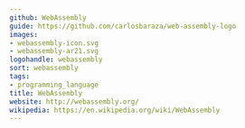 ```yaml
---
github: WebAssembly
guide: https://github.com/carlosbaraza/web-assembly-logo
images:
- webassembly-icon.svg
- webassembly-ar21.svg
logohandle: webassembly
sort: webassembly
tags:
- programming_language
title: WebAssembly
website: http://webassembly.org/
wikipedia: https://en.wikipedia.org/wiki/WebAssembly
---
```

